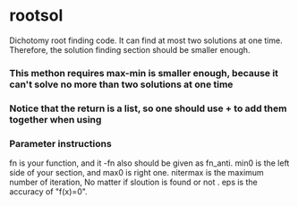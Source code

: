 # rootsol
Dichotomy root finding code. It can find at most two solutions at one time. Therefore, the solution finding section should be smaller enough.



### This methon requires max-min is smaller enough, because it can't solve no more than two solutions at one time       

### Notice that the return is a list, so one should use + to add them together when using       


### Parameter instructions
  fn is your function, and it -fn also should be given as fn_anti.
  min0 is the left side of your section, and max0 is right one.
  nitermax is the maximum number of iteration, No matter if sloution is found or not .
  eps is the accuracy of "f(x)=0".
